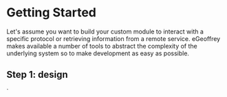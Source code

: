 # Getting Started

Let's assume you want to build your custom module to interact with a specific protocol or retrieving information from a remote service.
eGeoffrey makes available a number of tools to abstract the complexity of the underlying system so to make development as easy as possible. 

## Step 1: design

`
